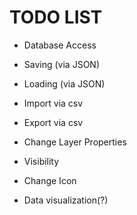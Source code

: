 # TODO LIST

* Database Access
* Saving (via JSON)
* Loading (via JSON)
* Import via csv
* Export via csv


* Change Layer Properties
 * Visibility
 * Change Icon
 
* Data visualization(?)
